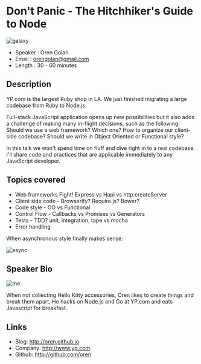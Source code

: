 Don't Panic - The Hitchhiker's Guide to Node
============================================

![galaxy](http://cdn-images.9cloud.us/8/the-hitchh_1652808886.jpg)

* Speaker   : Oren Golan
* Email     : orengolan@gmail.com
* Length    : 30 - 60 minutes

Description
-----------

YP.com is the largest Ruby shop in LA. We just finished migrating a large codebase from Ruby to Node.js.

Full-stack JavaScript application opens up new possibilities but it also adds a challenge of making many in-flight decisions, such as the following: Should we use a web framework? Which one? How to organize our client-side codebase? Should we write in Object Oriented or Functional style?

In this talk we won't spend time on fluff and dive right in to a real codebase.
I'll share code and practices that are applicable immediately to any JavaScript developer.

## Topics covered

* Web frameworks Fight! Express vs Hapi vs http.createServer
* Client side code - Browserify? Require.js? Bower?
* Code style - OO vs Functional
* Control Flow - Callbacks vs Promises vs Generators
* Tests - TDD? unit, integration, tape vs mocha
* Error handling

When asynchronous style finally makes sense:

![async](http://media.tumblr.com/f9b64e7703d0fd6d8724e1429ede4991/tumblr_inline_mniepuRpmh1qz4rgp.gif)

Speaker Bio
-----------

![me](http://oren.github.io/oren_golan.png)

When not collecting Hello Kitty accessories, Oren likes to create things and break them apart. He hacks on Node.js and Go at YP.com and eats Javascript for breakfast.

Links
-----

* Blog: http://oren.github.io
* Company: http://www.yp.com
* Github: http://github.com/oren

